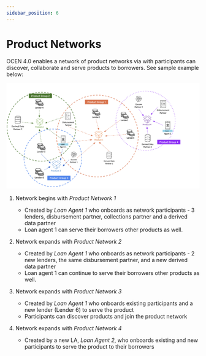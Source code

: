```yaml
---
sidebar_position: 6
---
```


# Product Networks

OCEN 4.0 enables a network of product networks via with participants can discover, collaborate and serve products to borrowers. See sample example below:

![OCEN Network](./_images/network_of_networks.png "OCEN Network")

1. Network begins with *Product Network 1*
    - Created by *Loan Agent 1* who onboards as network participants - 3 lenders, disbursement partner, collections partner and a derived data partner
    - Loan agent 1 can serve their borrowers other products as well. 

2. Network expands with *Product Network 2*
    - Created by *Loan Agent 1* who onboards as network participants - 2 new lenders, the same disbursement partner, and a new derived data partner
    - Loan agent 1 can continue to serve their borrowers other products as well. 

3. Network expands with *Product Network 3*
    - Created by *Loan Agent 1* who onboards existing participants and a new lender (Lender 6) to serve the product
    - Participants can discover products and join the product network

4. Network expands with *Product Network 4*
    - Created by a new LA, *Loan Agent 2*, who onboards existing and new participants to serve the product to their borrowers

